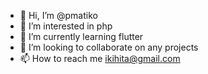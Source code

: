 - 👋 Hi, I’m @pmatiko
- 👀 I’m interested in php
- 🌱 I’m currently learning flutter
- 💞️ I’m looking to collaborate on any projects
- 📫 How to reach me ikihita@gmail.com

<!---
pmatik/pmatik is a ✨ special ✨ repository because its `README.md` (this file) appears on your GitHub profile.
You can click the Preview link to take a look at your changes.
--->
